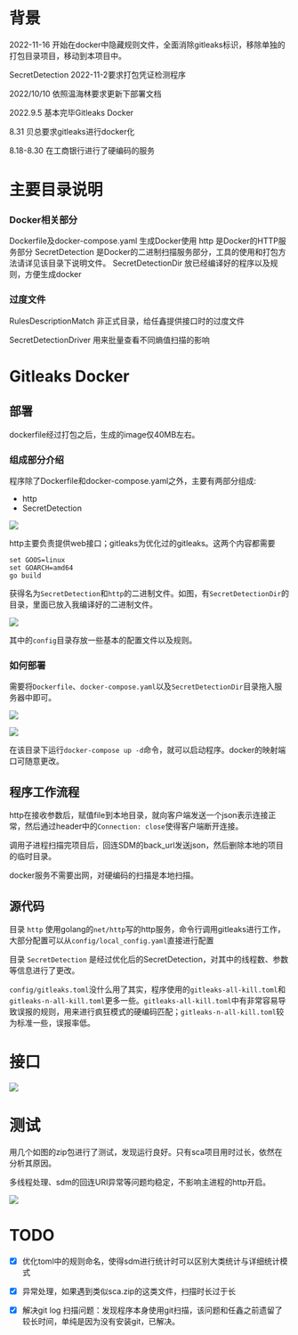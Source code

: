 
# 背景

2022-11-16 开始在docker中隐藏规则文件，全面消除gitleaks标识，移除单独的打包目录项目，移动到本项目中。

SecretDetection 2022-11-2要求打包凭证检测程序

2022/10/10 依照温海林要求更新下部署文档

2022.9.5 基本完毕Gitleaks Docker

8.31 贝总要求gitleaks进行docker化

8.18-8.30 在工商银行进行了硬编码的服务


# 主要目录说明

### Docker相关部分

Dockerfile及docker-compose.yaml 生成Docker使用
http 是Docker的HTTP服务部分
SecretDetection 是Docker的二进制扫描服务部分，工具的使用和打包方法请详见该目录下说明文件。
SecretDetectionDir 放已经编译好的程序以及规则，方便生成docker

### 过度文件

RulesDescriptionMatch 非正式目录，给任鑫提供接口时的过度文件

SecretDetectionDriver 用来批量查看不同熵值扫描的影响


# Gitleaks Docker

## 部署

dockerfile经过打包之后，生成的image仅40MB左右。

### 组成部分介绍

程序除了Dockerfile和docker-compose.yaml之外，主要有两部分组成:

* http
* SecretDetection

![](images/mdmd2022-10-10-14-09-06.png)

http主要负责提供web接口；gitleaks为优化过的gitleaks。这两个内容都需要

```shell
set GOOS=linux
set GOARCH=amd64
go build
```

获得名为`SecretDetection`和`http`的二进制文件。如图，有`SecretDetectionDir`的目录，里面已放入我编译好的二进制文件。

![](images/mdmd2022-10-10-14-15-20.png)

其中的`config`目录存放一些基本的配置文件以及规则。

### 如何部署

需要将`Dockerfile`、`docker-compose.yaml`以及`SecretDetectionDir`目录拖入服务器中即可。

![](images/mdmd2022-10-10-14-17-16.png)

![](images/mdmd2022-10-10-14-18-15.png)

在该目录下运行`docker-compose up -d`命令，就可以启动程序。docker的映射端口可随意更改。

## 程序工作流程

http在接收参数后，赋值file到本地目录，就向客户端发送一个json表示连接正常，然后通过header中的`Connection: close`使得客户端断开连接。

调用子进程扫描完项目后，回连SDM的back_url发送json，然后删除本地的项目的临时目录。

docker服务不需要出网，对硬编码的扫描是本地扫描。

## 源代码

目录 `http` 使用golang的`net/http`写的http服务，命令行调用gitleaks进行工作，大部分配置可以从`config/local_config.yaml`直接进行配置

目录 `SecretDetection` 是经过优化后的SecretDetection，对其中的线程数、参数等信息进行了更改。

`config/gitleaks.toml`没什么用了其实，程序使用的`gitleaks-all-kill.toml`和`gitleaks-n-all-kill.toml`更多一些。`gitleaks-all-kill.toml`中有非常容易导致误报的规则，用来进行疯狂模式的硬编码匹配；`gitleaks-n-all-kill.toml`较为标准一些，误报率低。

# 接口

![](images/mdmd2022-09-05-17-15-28.png)

# 测试

用几个如图的zip包进行了测试，发现运行良好。只有sca项目用时过长，依然在分析其原因。

多线程处理、sdm的回连URI异常等问题均稳定，不影响主进程的http开启。

![](images/mdmd2022-09-05-17-22-34.png)

# TODO

- [x] 优化toml中的规则命名，使得sdm进行统计时可以区别大类统计与详细统计模式
- [x] 异常处理，如果遇到类似sca.zip的这类文件，扫描时长过于长
- [x] 解决git log 扫描问题：发现程序本身使用git扫描，该问题和任鑫之前遗留了较长时间，单纯是因为没有安装git，已解决。









